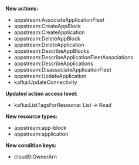 **New actions:**

- appstream:AssociateApplicationFleet
- appstream:CreateAppBlock
- appstream:CreateApplication
- appstream:DeleteAppBlock
- appstream:DeleteApplication
- appstream:DescribeAppBlocks
- appstream:DescribeApplicationFleetAssociations
- appstream:DescribeApplications
- appstream:DisassociateApplicationFleet
- appstream:UpdateApplication
- kafka:UpdateConnectivity

**Updated action access level:**

- kafka:ListTagsForResource: List -> Read

**New resource types:**

- appstream:app-block
- appstream:application

**New condition keys:**

- cloud9:OwnerArn
